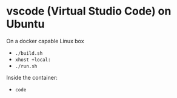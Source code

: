 # vscode (Virtual Studio Code) on Ubuntu

On a docker capable Linux box

 - `./build.sh`
 - `xhost +local:`
 - `./run.sh`

Inside the container:
   - `code`
